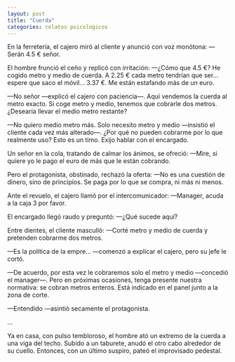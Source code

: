 ```yaml
---
layout: post
title: "Cuerda"
categories: relatos psicologicos
---
```


En la ferretería, el cajero miró al cliente y anunció con voz monótona:
—Serán 4.5 € señor.

El hombre frunció el ceño y replicó con irritación:
—¿Cómo que 4.5 €? He cogido metro y medio de cuerda. A 2.25 € cada metro tendrían que ser… espere que saco el móvil… 3.37 €. Me están estafando más de un euro.

—No señor —explicó el cajero con paciencia—. Aquí vendemos la cuerda al metro exacto. Si coge metro y medio, tenemos que cobrarle dos metros. ¿Desearía llevar el medio metro restante?

—No quiero medio metro más. Solo necesito metro y medio —insistió el cliente cada vez más alterado—. ¿Por qué no pueden cobrarme por lo que realmente uso? Esto es un timo. Exijo hablar con el encargado.

Un señor en la cola, tratando de calmar los ánimos, se ofreció:
—Mire, si quiere yo le pago el euro de más que le están cobrando.

Pero el protagonista, obstinado, rechazó la oferta:
—No es una cuestión de dinero, sino de principios. Se paga por lo que se compra, ni más ni menos.

Ante el revuelo, el cajero llamó por el intercomunicador:
—Manager, acuda a la caja 3 por favor.

El encargado llegó raudo y preguntó:
—¿Qué sucede aquí?

Entre dientes, el cliente masculló:
—Corté metro y medio de cuerda y pretenden cobrarme dos metros.

—Es la política de la empre… —comenzó a explicar el cajero, pero su jefe le cortó.

—De acuerdo, por esta vez le cobraremos solo el metro y medio —concedió el manager—. Pero en próximas ocasiones, tenga presente nuestra normativa: se cobran metros enteros. Está indicado en el panel junto a la zona de corte.

—Entendido —asintió secamente el protagonista.

…

Ya en casa, con pulso tembloroso, el hombre ató un extremo de la cuerda a una viga del techo. Subido a un taburete, anudó el otro cabo alrededor de su cuello. Entonces, con un último suspiro, pateó el improvisado pedestal.

